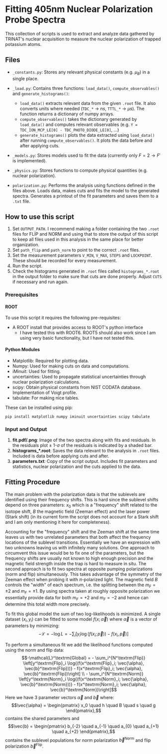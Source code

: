 # Fitting 405nm Nuclear Polarization Probe Spectra
This collection of scripts is used to extract and analyze data gathered by TRINAT's nuclear acquisition to measure the nuclear polarization of trapped potassium atoms.

## Files
* `_constants.py`: Stores any relevant physical constants (e.g. $\mu_B$) in a single place.
* `_load.py`: Contains three functions: `load_data()`, `compute_observables()` and `generate_histograms()`:
    * `load_data()` extracts relevant data from the given `.root` file. It also converts units where needed (`TDC_*` $\rightarrow$ $ns$, `TTTL_*` $\rightarrow$ $\mu s$). The function returns a dictionary of numpy arrays.
    * `compute_observables()` takes the dictionary generated by `load_data()` and computes relevant observables (e.g. `Y = TDC_ION_MCP_LE[0] - TDC_PHOTO_DIODE_LE[0]`, ...)
    * `generate_histograms()` plots the data extracted using `load_data()` after running `compute_observables()`. It plots the data before and after applying cuts.
* `_models.py`: Stores models used to fit the data (currently only $F=2 \rightarrow F'$ is implemented).
* `_physics.py`: Stores functions to compute physical quantities (e.g. nuclear polarization).

* `polarization.py`: Performs the analysis using functions defined in the files above. 
Loads data, makes cuts and fits the model to the generated spectra.
Generates a printout of the fit parameters and saves them to a `.txt` file.

## How to use this script
1. Set `OUTPUT_PATH`. I recommend making a folder containing the two `.root` files for FLIP and NORM and using that to store the output of this script to keep all files used in this analysis in the same place for better organization.
2. Set `path_flip` and `path_norm` to point to the correct `.root` files.
3. Set the measurement parameters `V_MIN`, `V_MAX`, `STEPS` and `LOCKPOINT`. These should be recorded for every measurement.
4. Run the script.
5. Check the histograms generated in `.root` files called `histograms_*.root` in the output folder to make sure that cuts are done properly.
Adjust `CUTS` if necessary and run again.

### Prerequisites
#### ROOT
To use this script it requires the following pre-requisites:
* A ROOT install that provides access to ROOT's python interface
    * I have tested this with ROOT6. ROOT5 should also work since I am using very basic functionality, but I have not tested this.

#### Python Modules
* Matplotlib: Required for plotting data.
* Numpy: Used for making cuts on data and computations.
* iMinuit: Used for fitting.
* uncertainties: Used to propagate statistical uncertainties through nuclear polarization calculations.
* scipy: Obtain physical constants from NIST CODATA database. Implementation of Voigt profile.
* tabulate: For making nice tables.

These can be installed using pip:

`pip install matplotlib numpy iminuit uncertainties scipy tabulate`

### Input and Output
1. **fit.pdf/.png**: Image of the two spectra along with fits and residuals. In the residuals plot $\pm$ 1-$\sigma$ of the residuals is indicated by a shaded bar.
2. **histograms_*.root**: Saves the data relevant to the analysis in `.root` files. Included is data before applying cuts and after.
3. **parameters.txt**: Copy of the script output. Includes fit parameters and statistics, nuclear polarization and the cuts applied to the data.

## Fitting Procedure
The main problem with the polarization data is that the sublevels are identified using their frequency shifts.
This is hard since the sublevel shifts depend on three parameters: $x_0$ which is a "frequency" shift related to the isotope shift, $B$ the magnetic field (Zeeman effect) and the laser power (Stark shift) (in its current form the script does not account for a Stark shift and I am only mentioning it here for completeness).

Accounting for the "frequency" shift and the Zeeman shift at the same time leaves us with two unrelated parameters that both affect the frequency locations of the sublevel transitions.
Essentially we have an expression with two unknowns leaving us with infinitely many solutions.
One approach to circumvent this issue would be to fix one of the parameters, but the frequency shifts are usually not known to high enough precision and the magnetic field strength inside the trap is hard to measure in situ.
The second approach is to fit two spectra at opposite pumping polarizations (norm and flip) simultaneously.
This takes advantage of the symmetry of the Zeeman effect when probing it with $\pi$-polarized light.
The magnetic field $B$ controls the "width" of each spectrum, i.e. the splitting between the $m_F = \pm 2$ and $m_F = \pm 1$.
By using spectra taken at roughly opposite polarization we essentially provide data for both $m_F = +2$ and $m_F = -2$ and hence can determine this total width more precisely.

To fit this global model the sum of two log-likelihoods is minimized.
A single dataset $(x_i, y_i)$ can be fitted to some model $f(x; \vec{\alpha})$ where $\vec{\alpha}$ is a vector of parameters by minimizing:
$$-\mathcal{L} = - \log{L} = - \sum_i \left[y_i \log{(f(x_i; \vec{p}))} - f(x_i, \vec{p})\right]$$

To perform a simultaneous fit we add the likelihood functions computed using the norm and flip data:
$$-\mathcal{L}^\textrm{Global} = - \sum_i^{N^\textrm{Flip}} \left[y^\textrm{Flip}_i \log{(f(x^\textrm{Flip}_i; \vec{\alpha}, \vec{b}^\textrm{Flip}))} - f(x^\textrm{Flip}_i; \vec{\alpha}, \vec{b}^\textrm{Flip})\right] \\ - \sum_i^{N^\textrm{Norm}} \left[y^\textrm{Norm}_i \log{(f(x^\textrm{Norm}_i; \vec{\alpha}, \vec{b}^\textrm{Norm}))} - f(x^\textrm{Norm}_i; \vec{\alpha}, \vec{b}^\textrm{Norm})\right]$$
Here we have 3 parameter vectors $\vec{\alpha}$ and $\vec{b}$ where:
$$\vec{\alpha} = \begin{pmatrix}
    x_0 \quad h \quad B \quad s \quad g
\end{pmatrix},$$
contains the shared parameters and
$$\vec{b} = \begin{pmatrix}
    b_{-2} \quad a_{-1} \quad a_{0} \quad a_{+1} \quad a_{+2}
\end{pmatrix},$$
contains the sublevel populations for norm polarization $\vec{b}^\textrm{Norm}$ and flip polarization $\vec{b}^\textrm{Flip}$.